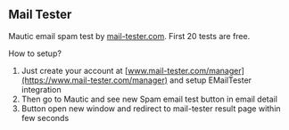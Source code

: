 ## Mail Tester

Mautic email spam test by  [mail-tester.com](https://mail-tester.com/). 
First 20 tests are free.  
  
How to setup?  
  
1. Just create your account at  [www.mail-tester.com/manager](https://www.mail-tester.com/manager)  and setup EMailTester integration  
2. Then go to Mautic and see new Spam email test button in email detail  
3. Button open new window and redirect to mail-tester result page within few seconds